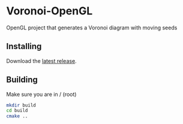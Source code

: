 # Voronoi-OpenGL

OpenGL project that generates a Voronoi diagram with moving seeds 


## Installing

Download the [latest release](https://github.com/MihaiZegheru/Voronoi-OpenGL/releases/latest).

## Building

Make sure you are in / (root)

```bash
mkdir build
cd build
cmake ..
```
